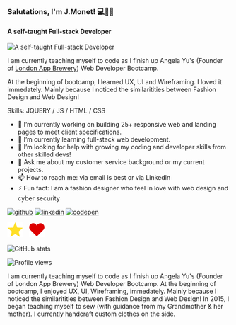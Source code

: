 ### Salutations, I'm J.Monet! 💻👋🏾
#### A self-taught Full-stack Developer

![A self-taught Full-stack Developer](https://media-exp1.licdn.com/dms/image/C4E16AQGdFoUuO_V2bQ/profile-displaybackgroundimage-shrink_350_1400/0/1614792785141?e=1620259200&v=beta&t=z30XTl5cJAGKVcDZa-YL2KzIlVV9OIxYtwVN3KU8Xjs)

I am currently teaching myself to code as I finish up Angela Yu's (Founder of [London App Brewery](https://www.londonappbrewery.com/)) Web Developer Bootcamp. 

At the beginning of bootcamp, I learned UX, UI and Wireframing.
I loved it immedately. Mainly because I noticed the similaritities between Fashion Design and Web Design! 


Skills:  JQUERY / JS / HTML / CSS

- 🔭 I’m currently working on building 25+ responsive web and landing pages to meet client specifications. 
- 🌱 I’m currently learning full-stack web development. 
- 🤔 I’m looking for help with growing my coding and developer skills from other skilled devs! 
- 💬 Ask me about my customer service background or my current projects. 
- 📫 How to reach me: via email is best or via LinkedIn 
- ⚡ Fun fact: I am a fashion designer who feel in love with web design and cyber security 


[<img src='https://cdn.jsdelivr.net/npm/simple-icons@3.0.1/icons/github.svg' alt='github' height='40'>](https://github.com/quegreen)  [<img src='https://cdn.jsdelivr.net/npm/simple-icons@3.0.1/icons/linkedin.svg' alt='linkedin' height='40'>](https://www.linkedin.com/in/jmonetwright/)  [<img src='https://cdn.jsdelivr.net/npm/simple-icons@3.0.1/icons/codepen.svg' alt='codepen' height='40'>](https://codepen.io/QueJGreen)  

<a href='https://stars.github.com/'><img src='https://raw.githubusercontent.com/acervenky/animated-github-badges/master/assets/starbadge.gif' width='35' height='35'></a> <a href='https://docs.github.com/en/github/supporting-the-open-source-community-with-github-sponsors'><img src='https://raw.githubusercontent.com/acervenky/animated-github-badges/master/assets/sponsorbadge.gif' width='35' height='35'></a> 

![GitHub stats](https://github-readme-stats.vercel.app/api?username=quegreen&show_icons=true&count_private=true)  

![Profile views](https://gpvc.arturio.dev/quegreen)  

<!---Bio--->

I am currently teaching myself to code as I finish up Angela Yu's (Founder of London App Brewery) Web Developer Bootcamp. At the beginning of bootcamp, I enjoyed UX, UI, Wireframing, immedately. Mainly because I noticed the similaritities between Fashion Design and Web Design! 
In 2015, I began teaching myself to sew (with guidance from my Grandmother & her mother). I currently handcraft custom clothes on the side.
